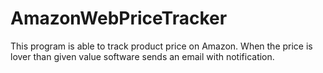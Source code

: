 # AmazonWebPriceTracker
This program is able to track product price on Amazon. When the price is lover than given value software sends an email with notification.
